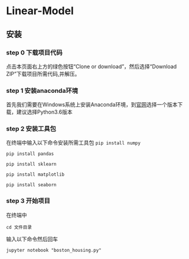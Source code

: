 # Linear-Model

## 安装

### step 0 下载项目代码
点击本页面右上方的绿色按钮“Clone or download”，然后选择“Download ZIP”下载项目所需代码,并解压。
### step 1 安装anaconda环境
首先我们需要在Windows系统上安装Anaconda环境，到[官网](https://www.anaconda.com/download)选择一个版本下载，建议选择Python3.6版本
### step 2 安装工具包
在终端中输入以下命令安装所需工具包
`pip install numpy`

`pip install pandas`

`pip install sklearn`

`pip install matplotlib`

`pip install seaborn`

### step 3 开始项目
在终端中

`cd 文件目录`

输入以下命令然后回车

`jupyter notebook "boston_housing.py"`
